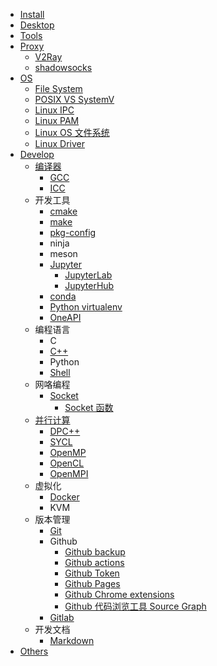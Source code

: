 - [Install](/Install)
- [Desktop](/Linux_Desktop)
- [Tools](/Tools)
- [Proxy](/Proxy)
  - [V2Ray](/V2Ray)
  - [shadowsocks](/Ubuntu_shadowsocks)
- [OS](/OS)
  - [File System](/OS_File_System)
  - [POSIX VS SystemV](/POSIX_VS_SystemV)
  - [Linux IPC](/Linux_IPC)
  - [Linux PAM](/Linux_PAM)
  - [Linux OS 文件系统](/Linux_OS_FS_Arch)
  - [Linux Driver](/Linux_Driver)
- [Develop](/Develop)
  - [编译器](/Compiler)
    - [GCC](/GCC)
    - [ICC](/Intel_Compiler)
  - 开发工具
    - [cmake](/cmake)
    - [make](/Make)
    - [pkg-config](/pkg_config)
    - ninja
    - meson
    - [Jupyter](/Jupyter)
      - [JupyterLab](/JupyterLab)
      - [JupyterHub](/JupyterHub)
    - [conda](/conda)
    - [Python virtualenv](/Python_virtualenv)
    - [OneAPI](/OneAPI)
  - 编程语言
    - C
    - [C++](/CPP)
    - Python
    - [Shell](/Shell)
  - 网咯编程
    - [Socket](/Socket)
      - [Socket 函数](/Socket_Function)
  - [并行计算](/并行计算)
    - [DPC++](/DPCPP)
    - [SYCL](/SYCL)
    - [OpenMP](/OpenMP)
    - [OpenCL](/OpenCL)
    - [OpenMPI](/OpenMPI)
  - 虚拟化
    - [Docker](/Docker)
    - KVM
  - 版本管理
    - [Git](/Git)
    - Github
      - [Github backup](/Github_backup)
      - [Github actions](/Github_actions)
      - [Github Token](/Github_Token)
      - [Github Pages](/Github_Pages)
      - [Github Chrome extensions](/Github_Chrome_extensions)
      - [Github 代码浏览工具 Source Graph](/Sourcegraph)
    - [Gitlab](/Gitlab)
  - 开发文档
    - [Markdown](/Markdown)
- [Others](/Others)

